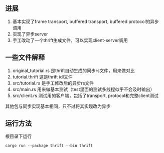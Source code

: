 ## 进展
1. 基本实现了frame transport, buffered transport, buffered protocol的异步调用
2. 实现了异步server
3. 手工改动了一个thrift生成文件，可以实现client-server调用

## 一些文件解释
1. original_tutorial.rs 是thrift自动生成的同步rs文件，用来做对比
2. tutorial.thrift 这是thrift idl文件
3. src/tutorial.rs 是手工修改后的异步rs文件
4. src/main.rs 用来做基本测试（test里面的测试多线程似乎不会及时输出）
5. src/client.rs 测试用的客户端，包括了transport, protocol和完整client测试

其他包与同步实现基本相同，只不过将其实现改为异步

## 运行方法
根目录下运行
```
cargo run --package thrift --bin thrift
```